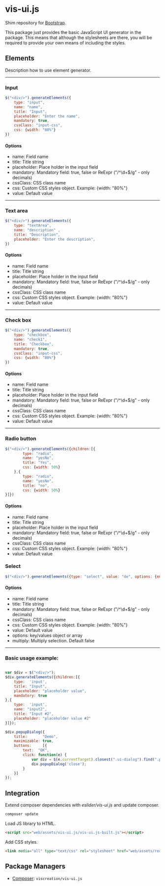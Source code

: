 vis-ui.js
=========

Shim repository for [Bootstrap](http://getbootstrap.com).

This package just provides the basic JavaScript UI generator in the package. This
means that although the stylesheets are there, you will be required to provide
your own means of including the styles.

## Elements

Description how to use element generator.

---
### Input 
```javascript
$("<div/>").generateElements({
    type: "input",
    name: "name",
    title: "Input",
    placeholder: "Enter the name",
    mandatory: true,
    cssClass: "input-css", 
    css: {width: "80%"}
})
```
#### Options
* name:  Field name 
* title: Title string
* placeholder: Place holder in the input field
* mandatory: Mandatory field: true, false or ReExpr ("/^\d+$/g" - only decimals)
* cssClass: CSS class name
* css: Custom CSS styles object. Example: {width: "80%"}
* value: Default value

---
### Text area  
```javascript
$("<div/>").generateElements({
    type: "textArea",
    name: "description" ,
    title: "Description",
    placeholder: "Enter the description",
})
```
#### Options
* name:  Field name 
* title: Title string
* placeholder: Place holder in the input field
* mandatory: Mandatory field: true, false or ReExpr ("/^\d+$/g" - only decimals)
* cssClass: CSS class name
* css: Custom CSS styles object. Example: {width: "80%"}
* value: Default value

---

### Check box 
```javascript
$("<div/>").generateElements({
    type: "checkbox",
    name: "check1",
    title: "Checkbox",
    mandatory: true,
    cssClass: "input-css", 
    css: {width: "80%"}
})
```
#### Options
* name:  Field name 
* title: Title string
* placeholder: Place holder in the input field
* mandatory: Mandatory field: true, false or ReExpr ("/^\d+$/g" - only decimals)
* cssClass: CSS class name
* css: Custom CSS styles object. Example: {width: "80%"}
* value: Default value


---

### Radio button
```javascript
$("<div/>").generateElements({children:[{
        type: "radio",
        name: "yesNo",
        title: "Yes",
        css: {width: 50%}
    },{
        type: "radio",
        name: "yesNo",
        title: "no",
        css: {width: 50%}
}]})
```
#### Options
* name:  Field name 
* title: Title string
* placeholder: Place holder in the input field
* mandatory: Mandatory field: true, false or ReExpr ("/^\d+$/g" - only decimals)
* cssClass: CSS class name
* css: Custom CSS styles object. Example: {width: "80%"}
* value: Default value

### Select
```javascript
$("<div/>").generateElements({type: "select", value: "de", options: {en:"English", de: "German"} })
```
#### Options
* name:  Field name 
* title: Title string
* mandatory: Mandatory field: true, false or ReExpr ("/^\d+$/g" - only decimals)
* cssClass: CSS class name
* css: Custom CSS styles object. Example: {width: "80%"}
* value: Default value
* options: key/values object or array
* multiply: Multiply selection. Default false

---

### Basic usage example:
```javascript

var $div = $("<div/>");
$div.generateElements({children:[{
    type:  'input',
    title: "Input",
    placeholder: "placeholder value",
    mandatory: true
},{
    type:  'input',
    name: "input2",
    title: "Input #2",
    placeholder: "placeholder value #2"
}]});

$div.popupDialog({
    title:       "Demo",
    maximizable: true,
    buttons:     [{
        text:  "OK",
        click: function(e) {
            var div = $(e.currentTarget).closest(".ui-dialog").find(".popup-dialog");
            div.popupDialog('close');
        }
    }]
});
```

## Integration 

Extend composer dependencies with *eslider/vis-ui.js* and update composer.
```sh
composer update
```

Load JS library to HTML.
```html
<script src="web/assets/vis-ui.js/vis-ui.js-built.js"></script>
```

Add CSS styles.
```html
<link media="all" type="text/css" rel="stylesheet" href="web/assets/require.css">
```



Package Managers
----------------

* [Composer](http://packagist.org/packages/viscreation/vis-ui-js): `viscreation/vis-ui.js`
